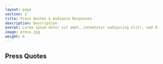 ```yaml
---
layout: page
section: 2
title: Press Quotes & Audience Responses
dexcription: Description
exerpt: Lorem ipsum dolor sit amet, consetetur sadipscing elitr, sed diam nonumy eirmod tempor invidunt ut labore et dolore magna aliquyam erat, sed diam voluptua. At vero eos et accusam et justo duo dolores et ea rebum. Stet clita kasd gubergren, no sea takimata sanctus est Lorem ipsum dolor sit amet.
image: press.jpg
weight: 6
---
```

## Press Quotes
